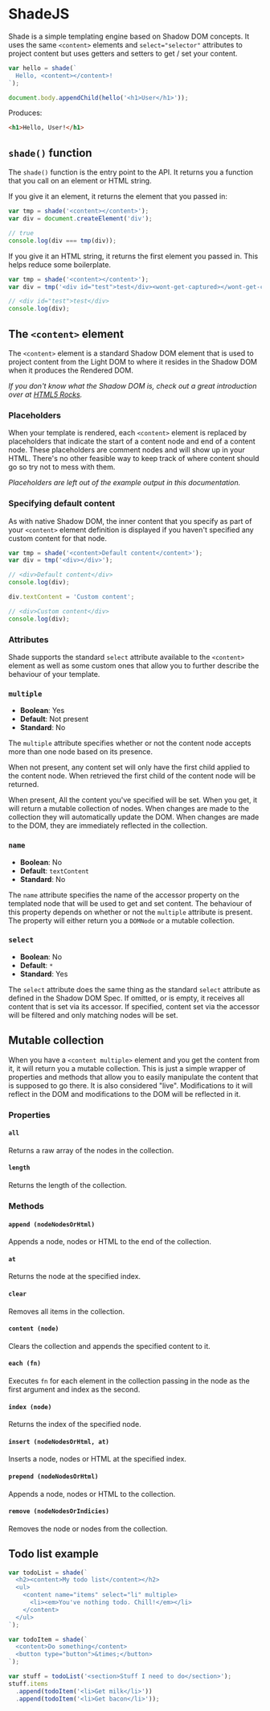 ShadeJS
=======

Shade is a simple templating engine based on Shadow DOM concepts. It uses the same `<content>` elements and `select="selector"` attributes to project content but uses getters and setters to get / set your content.

```js
var hello = shade(`
  Hello, <content></content>!
`);

document.body.appendChild(hello('<h1>User</h1>'));
```

Produces:

```html
<h1>Hello, User!</h1>
```

## `shade()` function

The `shade()` function is the entry point to the API. It returns you a function that you call on an element or HTML string.

If you give it an element, it returns the element that you passed in:

```js
var tmp = shade('<content></content>');
var div = document.createElement('div');

// true
console.log(div === tmp(div));
```

If you give it an HTML string, it returns the first element you passed in. This helps reduce some boilerplate.

```js
var tmp = shade('<content></content>');
var div = tmp('<div id="test">test</div><wont-get-captured></wont-get-captured>');

// <div id="test">test</div>
console.log(div);
```

## The `<content>` element

The `<content>` element is a standard Shadow DOM element that is used to project content from the Light DOM to where it resides in the Shadow DOM when it produces the Rendered DOM.

*If you don't know what the Shadow DOM is, check out a great introduction over at [HTML5 Rocks](http://www.html5rocks.com/en/tutorials/webcomponents/shadowdom/).*

### Placeholders

When your template is rendered, each `<content>` element is replaced by placeholders that indicate the start of a content node and end of a content node. These placeholders are comment nodes and will show up in your HTML. There's no other feasible way to keep track of where content should go so try not to mess with them.

*Placeholders are left out of the example output in this documentation.*

### Specifying default content

As with native Shadow DOM, the inner content that you specify as part of your `<content>` element definition is displayed if you haven't specified any custom content for that node.

```js
var tmp = shade('<content>Default content</content>');
var div = tmp('<div></div>');

// <div>Default content</div>
console.log(div);

div.textContent = 'Custom content';

// <div>Custom content</div>
console.log(div);
```

### Attributes

Shade supports the standard `select` attribute available to the `<content>` element as well as some custom ones that allow you to further describe the behaviour of your template.

### `multiple`

- **Boolean**: Yes
- **Default**: Not present
- **Standard**: No

The `multiple` attribute specifies whether or not the content node accepts more than one node based on its presence.

When not present, any content set will only have the first child applied to the content node. When retrieved the first child of the content node will be returned.

When present, All the content you've specified will be set. When you get, it will return a mutable collection of nodes. When changes are made to the collection they will automatically update the DOM. When changes are made to the DOM, they are immediately reflected in the collection.

### `name`

- **Boolean**: No
- **Default**: `textContent`
- **Standard**: No

The `name` attribute specifies the name of the accessor property on the templated node that will be used to get and set content. The behaviour of this property depends on whether or not the `multiple` attribute is present. The property will either return you a `DOMNode` or a mutable collection.

### `select`

- **Boolean**: No
- **Default**: `*`
- **Standard**: Yes

The `select` attribute does the same thing as the standard `select` attribute as defined in the Shadow DOM Spec. If omitted, or is empty, it receives all content that is set via its accessor. If specified, content set via the accessor will be filtered and only matching nodes will be set.

## Mutable collection

When you have a `<content multiple>` element and you get the content from it, it will return you a mutable collection. This is just a simple wrapper of properties and methods that allow you to easily manipulate the content that is supposed to go there. It is also considered "live". Modifications to it will reflect in the DOM and modifications to the DOM will be reflected in it.

### Properties

#### `all`

Returns a raw array of the nodes in the collection.

#### `length`

Returns the length of the collection.

### Methods

#### `append (nodeNodesOrHtml)`

Appends a node, nodes or HTML to the end of the collection.

#### `at`

Returns the node at the specified index.

#### `clear`

Removes all items in the collection.

#### `content (node)`

Clears the collection and appends the specified content to it.

#### `each (fn)`

Executes `fn` for each element in the collection passing in the node as the first argument and index as the second.

#### `index (node)`

Returns the index of the specified node.

#### `insert (nodeNodesOrHtml, at)`

Inserts a node, nodes or HTML at the specified index.

#### `prepend (nodeNodesOrHtml)`

Appends a node, nodes or HTML to the collection.

#### `remove (nodeNodesOrIndicies)`

Removes the node or nodes from the collection.

## Todo list example

```js
var todoList = shade(`
  <h2><content>My todo list</content></h2>
  <ul>
    <content name="items" select="li" multiple>
      <li><em>You've nothing todo. Chill!</em></li>
    </content>
  </ul>
`);

var todoItem = shade(`
  <content>Do something</content>
  <button type="button">&times;</button>
`);

var stuff = todoList('<section>Stuff I need to do</section>');
stuff.items
  .append(todoItem('<li>Get milk</li>'))
  .append(todoItem('<li>Get bacon</li>'));
```
